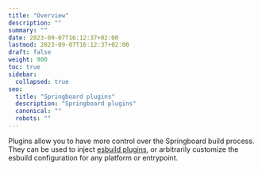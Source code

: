 ```yaml
---
title: "Overview"
description: ""
summary: ""
date: 2023-09-07T16:12:37+02:00
lastmod: 2023-09-07T16:12:37+02:00
draft: false
weight: 900
toc: true
sidebar:
  collapsed: true
seo:
  title: "Springboard plugins"
  description: "Springboard plugins"
  canonical: ""
  robots: ""
---
```


Plugins allow you to have more control over the Springboard build process. They can be used to inject [esbuild plugins](https://esbuild.github.io/plugins), or arbitrarily customize the esbuild configuration for any platform or entrypoint.
